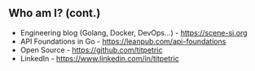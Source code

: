 ## Who am I? (cont.)

* Engineering blog (Golang, Docker, DevOps...) - https://scene-si.org
* API Foundations in Go - https://leanpub.com/api-foundations
* Open Source - https://github.com/titpetric
* LinkedIn - https://www.linkedin.com/in/titpetric
